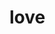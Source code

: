 # love
<!DOCTYPE html PUBLIC "-//W3C//DTD XHTML 1.0 Transitional//EN" "http://www.w3.org/TR/xhtml1/DTD/xhtml1-transitional.dtd">
<html xmlns="http://www.w3.org/1999/xhtml">
<head>
<meta http-equiv="Content-Type" content="text/html; charset=gb2312" />
<title>hi</title>
</head>

<body>
<!--高速版-->
<div id="SOHUCS"></div>
<script charset="utf-8" type="text/javascript" src="http://changyan.sohu.com/upload/changyan.js" ></script>
<script type="text/javascript">
    window.changyan.api.config({
        appid: 'cys8FBUwi',
        conf: 'prod_3df513171a98afdc20190d9d10f5a873'
    });
</script>        




</body>
</html>

